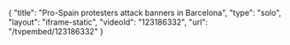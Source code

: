 {
    "title": "Pro-Spain protesters attack banners in Barcelona",
    "type": "solo",
    "layout": "iframe-static",
    "videoId": "123186332",
    "url": "\/tvpembed\/123186332"
}